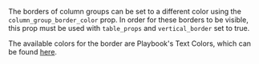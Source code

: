 The borders of column groups can be set to a different color using the `column_group_border_color` prop. In order for these borders to be visible, this prop must be used with `table_props` and `vertical_border` set to true.

The available colors for the border are Playbook's Text Colors, which can be found [here](https://playbook.powerapp.cloud/tokens/colors).
